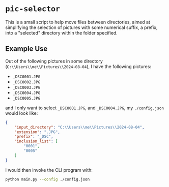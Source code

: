 # `pic-selector`

This is a small script to help move files between directories, aimed at
simplifying the selection of pictures with some numerical suffix, a prefix,
into a "selected" directory within the folder specified.

## Example Use

Out of the following pictures in some directory (`C:\\Users\\me\\Pictures\\2024-08-04`),
I have the following pictures:
- `_DSC0001.JPG`
- `_DSC0002.JPG`
- `_DSC0003.JPG`
- `_DSC0004.JPG`
- `_DSC0005.JPG`

and I only want to select `_DSC0001.JPG`, and `_DSC0004.JPG`, my `./config.json`
would look like:
```json
{
    "input_directory": "C:\\Users\\me\\Pictures\\2024-08-04",
    "extension": ".JPG",
    "prefix": "_DSC",
    "inclusion_list": [
        "0001",
        "0005"
    ]
}
```

I would then invoke the CLI program with:

```sh
python main.py --config ./config.json
```